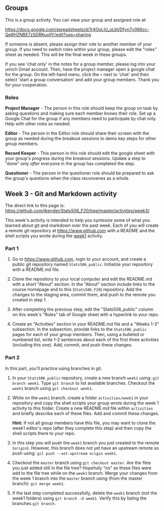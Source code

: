 ## Groups

This is a group activity. You can view your group and assigned role at:

https://docs.google.com/spreadsheets/d/1r4OxLjU_oLbVDfyn7y066cc-Qe8HZNBE7zSDRKuoIlY/edit?usp=sharing

If someone is absent, please assign their role to another member of your group.
If you need to switch roles within your group, please edit the "roles" sheet
as needed. This will be the final week in these groups. 

If you see 'chat only' in the notes for a group member, please log into your umich
Gmail account.  Then, have the project manager
open a google chat for the group.  On the left-hand menu, click the `+` next to
'chat' and then select 'start a group conversation' and add your group members.
Thank you for your cooperation.

### Roles

**Project Manager** - The person in this role should keep the group on task
by asking questions and making sure each member knows their role.
Set up a Google Chat for the group if any members need to participate by
chat only. Help with other roles as needed.

**Editor** - The person in the Editor role should share their screen with the
group as needed during the breakout sessions to demo key steps for other group
members. 

**Record Keeper** - This person in this role should edit the google sheet 
with your group's progress during the breakout sessions. Update a step to "done"
only *after* everyone in the group has completed the step.  

**Questioner** - The person in the questioner role should be prepared to ask the
group's questions when the class reconvenes as a whole. 

## Week 3 - Git and Markdown activity

The direct link to this page is:
https://github.com/jbender/Stats506_F20/tree/master/activities/week3/

This week's activity is intended to help you syntesize some of what you learned
about git and markdown over the past week. Each of you will create a remote 
git repository at https://www.github.com with a README and the shell scripts 
you wrote during the 
[week1](https://github.com/jbender/Stats506_F20/tree/master/activities/week1/)
activity.

### Part 1

 1. Go to https://www.github.com, login to your account, and create a public
    git repository named `Stats506_public`. Initialize your repository with a
    README.md file.
    
 1. Clone the repository to your local computer and edit the README.md with a
    short "About" section. In the "About" section include links to the course
    homepage and to this (`Stats506_F20`) repository. Add the changes to the 
    staging area, commit them, and push to the remote you created in step 1. 
    
 1. After completing the previous step, edit the "Stats506_public" column on
    this week's "Roles" tab of Google sheet with a hyperlink to your repo.
    
 1. Create an "Activities" section in your README.md file and a "Weeks 1-3" 
    subsection. In the subsection, provide links to the `Stats506_public` pages
    for each of your group members. Then, using a bulleted or numbered list,
    write 1-2 sentences about each of the first three activities (including
    this one). Add, commit, and push these changes. 

### Part 2
In this part, you'll practice using branches in git. 

 1. In your `Stats506_public` repository, create a new branch `week1` using:
    `git branch week1`.  Type `git branch` to list available branches. Checkout
    the `week1` branch using `git checkout week1`. 

 1. While on the `week1` branch, create a folder `activities/week1` in your
    repository and copy the shell scripts your group wrote during the week 1
    activity to this folder. Create a new README.md file within `activities`
    and briefly describe each of these files. Add and commit these changes. 
    
    **Hint:** If not all group members have this file, you may want to clone 
    the week1 editor's repo (after they complete this step) and then copy the
    shell scripts there to your repo. 
    
 1. In this step you will push the `week1` branch you just created to the 
    remote (`origin`). However, this branch does not yet have an upstream 
    remote so push using: `git push --set-upstream origin week1`. 
    
 1. Checkout the `master` branch using `git checkout master`.  Are the files 
    you just added still in the file tree? Hopefully "no" as these files were
    add to the file tree while on the `week1` branch. Merge your changes from
    the week 1 branch into the `master` branch using (from the master branch):
    `git merge week1`.

 1. If the last step completed successfully, delete the `week1` branch (not 
    the week1 folders) using `git branch -d week1`. Verify this by listing
    the branches `git branch`. 
    
